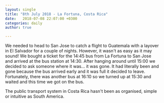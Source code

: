 ```yaml
---
layout: single
title: "8th July 2018 - La Fortuna, Costa Rica"
date:   2018-07-08 22:07:00 +0300
categories: daily
author: true

---
```


We needed to head to San Jose to catch a flight to Guatemala with a layover in El Salvador for a couple of nights. However, it wasn't as easy as it may sound! We bought a ticket for the 14:45 bus from La Fortuna to San Jose and arrived at the bus station at 14:30. After hanging around until 15:00 we decided to ask someone where it was... it was gone. It had literally been and gone because the bus arrived early and it was full it decided to leave. Fortunately, there was another bus at 16:10 so we turned up at 15:30 and waited and this time we got on the bus. 

The public transport system in Costa Rica hasn't been as organised, simple or intuitive as South America. 
